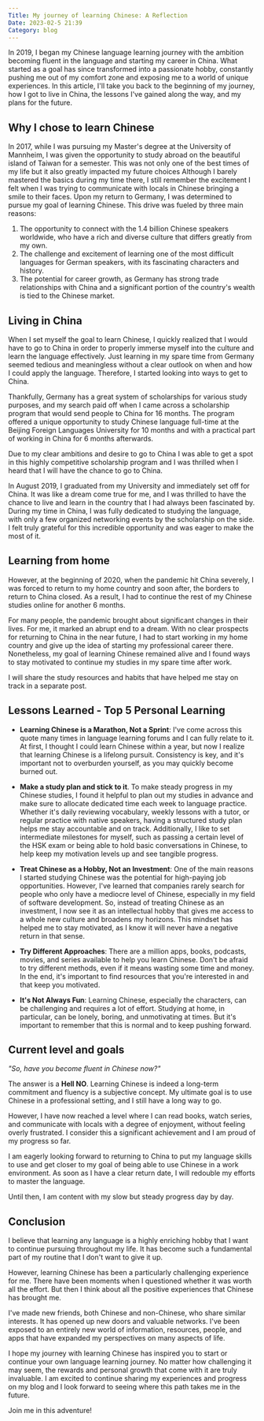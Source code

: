 ```yaml
---
Title: My journey of learning Chinese: A Reflection
Date: 2023-02-5 21:39
Category: blog
---
```


In 2019, I began my Chinese language learning journey with the ambition becoming fluent in the language and starting my career in China. What started as a goal has since transformed into a passionate hobby, constantly pushing me out of my comfort zone and exposing me to a world of unique experiences. In this article, I'll take you back to the beginning of my journey, how I got to live in China, the lessons I've gained along the way, and my plans for the future.

## Why I chose to learn Chinese

In 2017, while I was pursuing my Master's degree at the University of Mannheim, I was given the opportunity to study abroad on the beautiful island of Taiwan for a semester. This was not only one of the best times of my life but it also greatly impacted my future choices
Although I barely mastered the basics during my time there, I still remember the excitement I felt when I was trying to communicate with locals in Chinese bringing a smile to their faces.
Upon my return to Germany, I was determined to pursue my goal of learning Chinese. This drive was fueled by three main reasons:

1. The opportunity to connect with the 1.4 billion Chinese speakers worldwide, who have a rich and diverse culture that differs greatly from my own.
2. The challenge and excitement of learning one of the most difficult languages for German speakers, with its fascinating characters and history.
3. The potential for career growth, as Germany has strong trade relationships with China and a significant portion of the country's wealth is tied to the Chinese market.

## Living in China

When I set myself the goal to learn Chinese, I quickly realized that I would have to go to China in order to properly immerse myself into the culture and learn the language effectively. Just learning in my spare time from Germany seemed tedious and meaningless without a clear outlook on when and how I could apply the language. Therefore, I started looking into ways to get to China.

Thankfully, Germany has a great system of scholarships for various study purposes, and my search paid off when I came across a scholarship program that would send people to China for 16 months. The program offered a unique opportunity to study Chinese language full-time at the Beijing Foreign Languages University for 10 months and with a practical part of working in China for 6 months afterwards. 

Due to my clear ambitions and desire to go to China I was able to get a spot in this highly competitive scholarship program and I was thrilled when I heard that I will have the chance to go to China.

In August 2019, I graduated from my University and immediately set off for China. It was like a dream come true for me, and I was thrilled to have the chance to live and learn in the country that I had always been fascinated by. During my time in China, I was fully dedicated to studying the language, with only a few organized networking events by the scholarship on the side. I felt truly grateful for this incredible opportunity and was eager to make the most of it.

## Learning from home

However, at the beginning of 2020, when the pandemic hit China severely, I was forced to return to my home country and soon after, the borders to return to China closed. As a result, I had to continue the rest of my Chinese studies online for another 6 months.

For many people, the pandemic brought about significant changes in their lives. For me, it marked an abrupt end to a dream. With no clear prospects for returning to China in the near future, I had to start working in my home country and give up the idea of starting my professional career there. Nonetheless, my goal of learning Chinese remained alive and I found ways to stay motivated to continue my studies in my spare time after work.

I will share the study resources and habits that have helped me stay on track in a separate post.

## Lessons Learned - Top 5 Personal Learning

- **Learning Chinese is a Marathon, Not a Sprint**: I've come across this quote many times in language learning forums and I can fully relate to it. At first, I thought I could learn Chinese within a year, but now I realize that learning Chinese is a lifelong pursuit. Consistency is key, and it's important not to overburden yourself, as you may quickly become burned out.

- **Make a study plan and stick to it**. To make steady progress in my Chinese studies, I found it helpful to plan out my studies in advance and make sure to allocate dedicated time each week to language practice. Whether it's daily reviewing vocabulary, weekly lessons with a tutor, or regular practice with native speakers, having a structured study plan helps me stay accountable and on track. Additionally, I like to set intermediate milestones for myself, such as passing a certain level of the HSK exam or being able to hold basic conversations in Chinese, to help keep my motivation levels up and see tangible progress.

- **Treat Chinese as a Hobby, Not an Investment**: One of the main reasons I started studying Chinese was the potential for high-paying job opportunities. However, I've learned that companies rarely search for people who only have a mediocre level of Chinese, especially in my field of software development. So, instead of treating Chinese as an investment, I now see it as an intellectual hobby that gives me access to a whole new culture and broadens my horizons. This mindset has helped me to stay motivated, as I know it will never have a negative return in that sense.

- **Try Different Approaches**: There are a million apps, books, podcasts, movies, and series available to help you learn Chinese. Don't be afraid to try different methods, even if it means wasting some time and money. In the end, it's important to find resources that you're interested in and that keep you motivated.

- **It's Not Always Fun**: Learning Chinese, especially the characters, can be challenging and requires a lot of effort. Studying at home, in particular, can be lonely, boring, and unmotivating at times. But it's important to remember that this is normal and to keep pushing forward.

## Current level and goals 

*"So, have you become fluent in Chinese now?"*

The answer is a **Hell NO**. Learning Chinese is indeed a long-term commitment and fluency is a subjective concept. My ultimate goal is to use Chinese in a professional setting, and I still have a long way to go.

However, I have now reached a level where I can read books, watch series, and communicate with locals with a degree of enjoyment, without feeling overly frustrated. I consider this a significant achievement and I am proud of my progress so far.

I am eagerly looking forward to returning to China to put my language skills to use and get closer to my goal of being able to use Chinese in a work environment. As soon as I have a clear return date, I will redouble my efforts to master the language.

Until then, I am content with my slow but steady progress day by day.


## Conclusion

I believe that learning any language is a highly enriching hobby that I want to continue pursuing throughout my life. It has become such a fundamental part of my routine that I don't want to give it up.

However, learning Chinese has been a particularly challenging experience for me. There have been moments when I questioned whether it was worth all the effort. But then I think about all the positive experiences that Chinese has brought me. 

I've made new friends, both Chinese and non-Chinese, who share similar interests. It has opened up new doors and valuable networks. I've been exposed to an entirely new world of information, resources, people, and apps that have expanded my perspectives on many aspects of life.

I hope my journey with learning Chinese has inspired you to start or continue your own language learning journey. No matter how challenging it may seem, the rewards and personal growth that come with it are truly invaluable. I am excited to continue sharing my experiences and progress on my blog and I look forward to seeing where this path takes me in the future.

Join me in this adventure!
